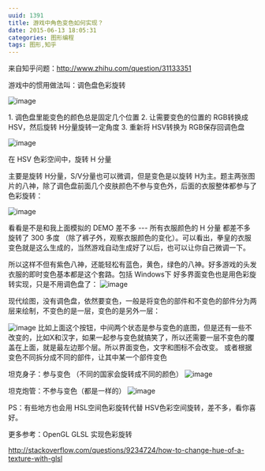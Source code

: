 ```yaml
---
uuid: 1391
title: 游戏中角色变色如何实现？
date: 2015-06-13 18:05:31
categories: 图形编程
tags: 图形,知乎
---
```

来自知乎问题：<http://www.zhihu.com/question/31133351>

游戏中的惯用做法叫：调色盘色彩旋转

![image](https://skywind3000.github.io/images/blog/wp-content/2015/06/image_thumb.png)


1\. 调色盘里能变色的颜色总是固定几个位置
2\. 让需要变色的位置的 RGB转换成 HSV，然后旋转 H分量旋转一定角度
3\. 重新将 HSV转换为 RGB保存回调色盘


![image](https://skywind3000.github.io/images/blog/wp-content/2015/06/image_thumb1.png)

在 HSV 色彩空间中，旋转 H 分量


主要是旋转 H分量，S/V分量也可以微调，但是变色是以旋转 H为主。题主两张图片的八神，除了调色盘前面几个皮肤颜色不参与变色外，后面的衣服整体都参与了色彩旋转：


![image](https://skywind3000.github.io/images/blog/wp-content/2015/06/image_thumb2.png)

看看是不是和我上面模拟的 DEMO 差不多 --- 所有衣服颜色的 H 分量 都差不多旋转了 300 多度 （除了裤子外，观察衣服颜色的变化）。可以看出，拳皇的衣服变色就是这么生成的，当然游戏自动生成好了以后，也可以让你自己微调一下。


所以这样不但有紫色八神，还能轻松有蓝色，黄色，绿色的八神。好多游戏的头发衣服的即时变色基本都是这个套路。包括 Windows下 好多界面变色也是用色彩旋转实现，只是不用调色盘了：
![image](https://skywind3000.github.io/images/blog/wp-content/2015/06/image_thumb3.png)

现代绘图，没有调色盘，依然要变色，一般是将变色的部件和不变色的部件分为两层来绘制，不变色的是一层，变色的是另外一层：

![image](https://skywind3000.github.io/images/blog/wp-content/2015/06/image_thumb4.png)
比如上面这个按钮，中间两个状态是参与变色的底图，但是还有一些不改变的，比如X和汉字，如果一起参与变色就搞笑了，所以还需要一层不变色的覆盖在上面，就是最左边那个层。所以界面变色，文字和图标不会改变。
或者根据变色不同拆分成不同的部件，让其中某一个部件变色


坦克身子：参与变色 （不同的国家会旋转成不同的颜色）
![image](https://skywind3000.github.io/images/blog/wp-content/2015/06/image_thumb5.png)

坦克炮管：不参与变色（都是一样的）
![image](https://skywind3000.github.io/images/blog/wp-content/2015/06/image_thumb6.png)

PS：有些地方也会用 HSL空间色彩旋转代替 HSV色彩空间旋转，差不多，看你喜好。

更多参考：OpenGL GLSL 实现色彩旋转

<http://stackoverflow.com/questions/9234724/how-to-change-hue-of-a-texture-with-glsl>

